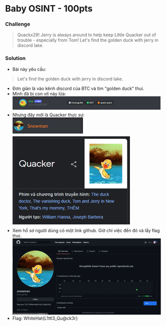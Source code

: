 # Baby OSINT - 100pts
### Challenge
> Quackx29! Jerry is always around to help keep Little Quacker out of trouble - especially from Tom!
Let's find the golden duck with jerry in discord lake.

### Solution
- Bài này yêu cầu:
> Let's find the golden duck with jerry in discord lake.

- Đơn giản là vào kênh discord của BTC và tìm "golden duck" thui.
- Mình đã bị con vịt này lừa:                 
![](img/2.png)
- Nhưng đây mới là Quacker thực sự:                                                                                     
![](img/3.png)                                                                                                                          
![](img/1.png)
- Xem hồ sơ người dùng có một link github. Giờ chỉ việc đến đó và lấy flag thoi.                                                                               
![](img/4.png)
- Flag: WhiteHat{L1ttl3_Qu@ck3r}

